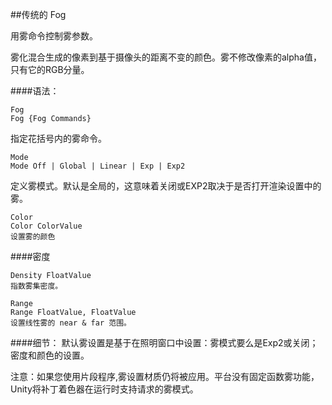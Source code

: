 ##传统的 Fog

用雾命令控制雾参数。

雾化混合生成的像素到基于摄像头的距离不变的颜色。雾不修改像素的alpha值，只有它的RGB分量。

####语法：
```
Fog
Fog {Fog Commands}
```

指定花括号内的雾命令。

```
Mode
Mode Off | Global | Linear | Exp | Exp2
```
定义雾模式。默认是全局的，这意味着关闭或EXP2取决于是否打开渲染设置中的雾。

```
Color
Color ColorValue
设置雾的颜色
```


####密度
```
Density FloatValue
指数雾集密度。
```

```
Range
Range FloatValue, FloatValue
设置线性雾的 near & far 范围。
```

####细节：
默认雾设置是基于在照明窗口中设置：雾模式要么是Exp2或关闭；密度和颜色的设置。


注意：如果您使用片段程序,雾设置材质仍将被应用。平台没有固定函数雾功能，Unity将补丁着色器在运行时支持请求的雾模式。



